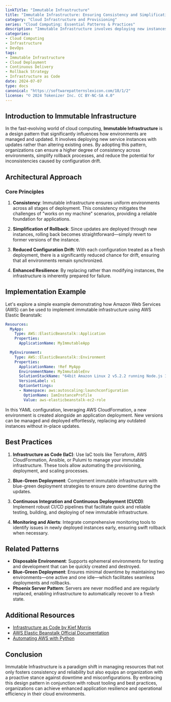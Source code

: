 ```yaml
---
linkTitle: "Immutable Infrastructure"
title: "Immutable Infrastructure: Ensuring Consistency and Simplification"
category: "Cloud Infrastructure and Provisioning"
series: "Cloud Computing: Essential Patterns & Practices"
description: "Immutable Infrastructure involves deploying new instances with updates, avoiding modifications to existing systems. This approach ensures consistency, simplifies rollback processes, and enhances resilience in cloud environments."
categories:
- Cloud Computing
- Infrastructure
- DevOps
tags:
- Immutable Infrastructure
- Cloud Deployment
- Continuous Delivery
- Rollback Strategy
- Infrastructure as Code
date: 2024-07-07
type: docs
canonical: "https://softwarepatternslexicon.com/18/1/2"
license: "© 2024 Tokenizer Inc. CC BY-NC-SA 4.0"
---
```


## Introduction to Immutable Infrastructure

In the fast-evolving world of cloud computing, **Immutable Infrastructure** is a design pattern that significantly influences how environments are managed and updated. It involves deploying new service instances with updates rather than altering existing ones. By adopting this pattern, organizations can ensure a higher degree of consistency across environments, simplify rollback processes, and reduce the potential for inconsistencies caused by configuration drift.

## Architectural Approach

### Core Principles

1. **Consistency**: Immutable infrastructure ensures uniform environments across all stages of deployment. This consistency mitigates the challenges of "works on my machine" scenarios, providing a reliable foundation for applications.

2. **Simplification of Rollback**: Since updates are deployed through new instances, rolling back becomes straightforward—simply revert to former versions of the instance.

3. **Reduced Configuration Drift**: With each configuration treated as a fresh deployment, there is a significantly reduced chance for drift, ensuring that all environments remain synchronized.

4. **Enhanced Resilience**: By replacing rather than modifying instances, the infrastructure is inherently prepared for failure.

## Implementation Example

Let's explore a simple example demonstrating how Amazon Web Services (AWS) can be used to implement immutable infrastructure using AWS Elastic Beanstalk:

```yaml
Resources:
  MyApp:
    Type: AWS::ElasticBeanstalk::Application
    Properties:
      ApplicationName: MyImmutableApp

  MyEnvironment:
    Type: AWS::ElasticBeanstalk::Environment
    Properties:
      ApplicationName: !Ref MyApp
      EnvironmentName: MyImmutableEnv
      SolutionStackName: "64bit Amazon Linux 2 v5.2.2 running Node.js 14"
      VersionLabel: v1
      OptionSettings:
      - Namespace: aws:autoscaling:launchconfiguration
        OptionName: IamInstanceProfile
        Value: aws-elasticbeanstalk-ec2-role
```

In this YAML configuration, leveraging AWS CloudFormation, a new environment is created alongside an application deployment. New versions can be managed and deployed effortlessly, replacing any outdated instances without in-place updates.

## Best Practices

1. **Infrastructure as Code (IaC)**: Use IaC tools like Terraform, AWS CloudFormation, Ansible, or Pulumi to manage your immutable infrastructure. These tools allow automating the provisioning, deployment, and scaling processes.

2. **Blue-Green Deployment**: Complement immutable infrastructure with blue-green deployment strategies to ensure zero downtime during the updates.

3. **Continuous Integration and Continuous Deployment (CI/CD)**: Implement robust CI/CD pipelines that facilitate quick and reliable testing, building, and deploying of new immutable infrastructure.

4. **Monitoring and Alerts**: Integrate comprehensive monitoring tools to identify issues in newly deployed instances early, ensuring swift rollback when necessary.

## Related Patterns

- **Disposable Environment**: Supports ephemeral environments for testing and development that can be quickly created and destroyed.
- **Blue-Green Deployment**: Ensures minimal downtime by maintaining two environments—one active and one idle—which facilitates seamless deployments and rollbacks.
- **Phoenix Server Pattern**: Servers are never modified and are regularly replaced, enabling infrastructure to automatically recover to a fresh state.

## Additional Resources

- [Infrastructure as Code by Kief Morris](https://www.oreilly.com/library/view/infrastructure-as-code/9781491924358/)
- [AWS Elastic Beanstalk Official Documentation](https://docs.aws.amazon.com/elasticbeanstalk/latest/dg/Welcome.html)
- [Automating AWS with Python](https://realpython.com/automating-aws-with-python/)

## Conclusion

Immutable Infrastructure is a paradigm shift in managing resources that not only fosters consistency and reliability but also equips an organization with a proactive stance against downtime and misconfigurations. By embracing this design pattern in conjunction with robust tooling and best practices, organizations can achieve enhanced application resilience and operational efficiency in their cloud environments.
